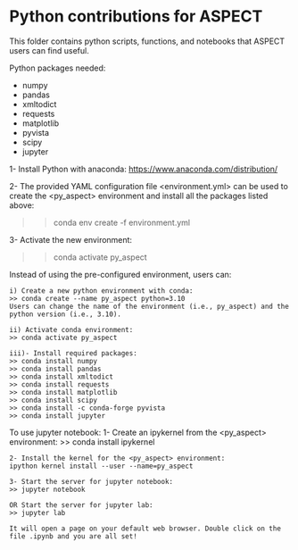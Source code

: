 Python contributions for ASPECT 
==============================

This folder contains python scripts, functions, and notebooks that ASPECT users can find useful.

Python packages needed:
- numpy
- pandas
- xmltodict
- requests
- matplotlib
- pyvista
- scipy
- jupyter

1- Install Python with anaconda: 
https://www.anaconda.com/distribution/

2- The provided YAML configuration file <environment.yml> can be used to create the <py_aspect> environment and install all the packages listed above:
>> conda env create -f environment.yml

3- Activate the new environment:
>> conda activate py_aspect

Instead of using the pre-configured environment, users can:

    i) Create a new python environment with conda:
    >> conda create --name py_aspect python=3.10
    Users can change the name of the environment (i.e., py_aspect) and the python version (i.e., 3.10).

    ii) Activate conda environment:
    >> conda activate py_aspect

    iii)- Install required packages:
    >> conda install numpy
    >> conda install pandas
    >> conda install xmltodict
    >> conda install requests
    >> conda install matplotlib
    >> conda install scipy
    >> conda install -c conda-forge pyvista
    >> conda install jupyter

To use jupyter notebook:
    1- Create an ipykernel from the <py_aspect> environment:
    >> conda install ipykernel

    2- Install the kernel for the <py_aspect> environment:
    ipython kernel install --user --name=py_aspect

    3- Start the server for jupyter notebook:
    >> jupyter notebook

    OR Start the server for jupyter lab:
    >> jupyter lab

    It will open a page on your default web browser. Double click on the file .ipynb and you are all set!
